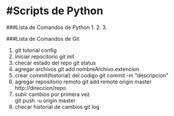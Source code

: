 #Scripts de Python
=====================

###Lista de Comandos de Python
1.
2.
3.



###Lista de Comandos de Git
1. git tutorial config
2. Iniciar repocitorio
git init
3. checar estado del repo
git status
4.  agregar archivos
git add
nombreArchivo.extencion
5. crear commit(historial) del codigo git commit -m "descripcion"
6. agregar repositorio remoto 
git add remote origin master 
http://direccion/repo
7. subir cambios por primera vez  
git push -u origin master
8. checar historial de cambios
git log